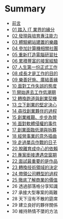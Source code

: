 # Summary

* [前言](README.md)
* [01 踏入 IT 業界的緣分](01.md)
* [02 發現與培育專注能力](02.md)
* [03 體驗網站建置的樂趣](03.md)
* [04 參加計算機相關社團](04.md)
* [05 重新打造電腦研習社](05.md)
* [06 累積豐富的接案經驗](06.md)
* [07 人生第一份正式工作](07.md)
* [08 成長才是工作的目的](08.md)
* [09 樂善好施、廣結善緣](09.md)
* [10 面對工作失誤的態度](10.md)
* [11 開始進去工作低潮期](11.md)
* [12 轉換跑道與創業契機](12.md)
* [13 立下創業的堅定決心](13.md)
* [14 尋找創業夥伴的過程](14.md)
* [15 創業維艱、步步為營](15.md)
* [16 面對軟體侵權的事件](16.md)
* [17 創業面臨低潮與拆夥](17.md)
* [18 經營事業的意外插曲](18.md)
* [19 走過單兵作戰的日子](19.md)
* [20 脫離育成中心的依賴](20.md)
* [21 專案銜接遭遇空窗期](21.md)
* [22 面試最重要的是作品](22.md)
* [23 轉換技術領域的決定](23.md)
* [24 帶領公司轉型的過程](24.md)
* [25 徹底了解商業的價值](25.md)
* 26 透過部落格分享知識
* 27 承接大型專案的兩難
* 28 天下沒有不散的筵席
* 29 建立良好的夥伴關係
* 30 維持熱情不墜的方法

